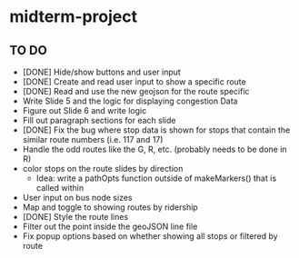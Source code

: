 # midterm-project

## TO DO
* [DONE] Hide/show buttons and user input
* [DONE] Create and read user input to show a specific route
* [DONE] Read and use the new geojson for the route specific
* Write Slide 5 and the logic for displaying congestion Data
* Figure out Slide 6 and write logic
* Fill out paragraph sections for each slide
* [DONE] Fix the bug where stop data is shown for stops that contain the similar route numbers (i.e. 117 and 17)
* Handle the odd routes like the G, R, etc. (probably needs to be done in R)
* color stops on the route slides by direction
  - Idea: write a pathOpts function outside of makeMarkers() that is called within
* User input on bus node sizes
* Map and toggle to showing routes by ridership
* [DONE] Style the route lines
* Filter out the point inside the geoJSON line file
* Fix popup options based on whether showing all stops or filtered by route
